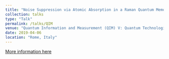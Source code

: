 ```yaml
---
title: "Noise Suppression via Atomic Absorption in a Raman Quantum Memory"
collection: talks
type: "Talk"
permalink: /talks/QIM
venue: "Quantum Information and Measurement (QIM) V: Quantum Technologies"
date: 2019-04-06
location: "Rome, Italy"
---
```


[More information here](https://doi.org/10.1364/QIM.2019.T5A.76)
